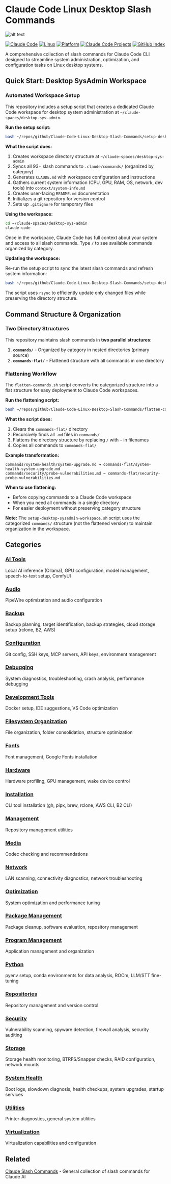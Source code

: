# Claude Code Linux Desktop Slash Commands

![alt text](banner.png)

[![Claude Code](https://img.shields.io/badge/Claude%20Code-Compatible-8A2BE2?logo=anthropic&logoColor=white)](https://claude.com/claude-code)
[![Linux](https://img.shields.io/badge/Linux-Desktop-FCC624?logo=linux&logoColor=black)](https://www.linux.org/)
[![Platform](https://img.shields.io/badge/Platform-Ubuntu%2025.04+-E95420?logo=ubuntu&logoColor=white)](https://ubuntu.com/)
[![Claude Code Projects](https://img.shields.io/badge/Claude%20Code-Projects%20Index-8A2BE2?logo=anthropic&logoColor=white)](https://github.com/danielrosehill/Claude-Code-Repos-Index)
[![GitHub Index](https://img.shields.io/badge/GitHub-Master%20Index-181717?logo=github&logoColor=white)](https://github.com/danielrosehill/Github-Master-Index)

A comprehensive collection of slash commands for Claude Code CLI designed to streamline system administration, optimization, and configuration tasks on Linux desktop systems.

## Quick Start: Desktop SysAdmin Workspace

### Automated Workspace Setup

This repository includes a setup script that creates a dedicated Claude Code workspace for desktop system administration at `~/claude-spaces/desktop-sys-admin`.

**Run the setup script:**
```bash
bash ~/repos/github/Claude-Code-Linux-Desktop-Slash-Commands/setup-desktop-sysadmin-workspace.sh
```

**What the script does:**
1. Creates workspace directory structure at `~/claude-spaces/desktop-sys-admin`
2. Syncs all 93+ slash commands to `.claude/commands/` (organized by category)
3. Generates `CLAUDE.md` with workspace configuration and instructions
4. Gathers current system information (CPU, GPU, RAM, OS, network, dev tools) into `context/system-info.md`
5. Creates user-facing `README.md` documentation
6. Initializes a git repository for version control
7. Sets up `.gitignore` for temporary files

**Using the workspace:**
```bash
cd ~/claude-spaces/desktop-sys-admin
claude-code
```

Once in the workspace, Claude Code has full context about your system and access to all slash commands. Type `/` to see available commands organized by category.

**Updating the workspace:**

Re-run the setup script to sync the latest slash commands and refresh system information:
```bash
bash ~/repos/github/Claude-Code-Linux-Desktop-Slash-Commands/setup-desktop-sysadmin-workspace.sh
```

The script uses `rsync` to efficiently update only changed files while preserving the directory structure.

## Command Structure & Organization

### Two Directory Structures

This repository maintains slash commands in **two parallel structures**:

1. **`commands/`** - Organized by category in nested directories (primary source)
2. **`commands-flat/`** - Flattened structure with all commands in one directory

### Flattening Workflow

The `flatten-commands.sh` script converts the categorized structure into a flat structure for easy deployment to Claude Code workspaces.

**Run the flattening script:**
```bash
bash ~/repos/github/Claude-Code-Linux-Desktop-Slash-Commands/flatten-commands.sh
```

**What the script does:**
1. Clears the `commands-flat/` directory
2. Recursively finds all `.md` files in `commands/`
3. Flattens the directory structure by replacing `/` with `-` in filenames
4. Copies all commands to `commands-flat/`

**Example transformation:**
```
commands/system-health/system-upgrade.md → commands-flat/system-health-system-upgrade.md
commands/security/probe-vulnerabilities.md → commands-flat/security-probe-vulnerabilities.md
```

**When to use flattening:**
- Before copying commands to a Claude Code workspace
- When you need all commands in a single directory
- For easier deployment without preserving category structure

**Note:** The `setup-desktop-sysadmin-workspace.sh` script uses the categorized `commands/` structure (not the flattened version) to maintain organization in the workspace.

## Categories

### [AI Tools](./commands/ai-tools)
Local AI inference (Ollama), GPU configuration, model management, speech-to-text setup, ComfyUI

### [Audio](./commands/audio)
PipeWire optimization and audio configuration

### [Backup](./commands/backup)
Backup planning, target identification, backup strategies, cloud storage setup (rclone, B2, AWS)

### [Configuration](./commands/configuration)
Git config, SSH keys, MCP servers, API keys, environment management

### [Debugging](./commands/debugging)
System diagnostics, troubleshooting, crash analysis, performance debugging

### [Development Tools](./commands/dev-tools)
Docker setup, IDE suggestions, VS Code optimization

### [Filesystem Organization](./commands/filesystem-organization)
File organization, folder consolidation, structure optimization

### [Fonts](./commands/fonts)
Font management, Google Fonts installation

### [Hardware](./commands/hardware)
Hardware profiling, GPU management, wake device control

### [Installation](./commands/installation)
CLI tool installation (gh, pipx, brew, rclone, AWS CLI, B2 CLI)

### [Management](./commands/mgmt)
Repository management utilities

### [Media](./commands/media)
Codec checking and recommendations

### [Network](./commands/network)
LAN scanning, connectivity diagnostics, network troubleshooting

### [Optimization](./commands/optimisation)
System optimization and performance tuning

### [Package Management](./commands/package-management)
Package cleanup, software evaluation, repository management

### [Program Management](./commands/program-management)
Application management and organization

### [Python](./commands/python)
pyenv setup, conda environments for data analysis, ROCm, LLM/STT fine-tuning

### [Repositories](./commands/repositories)
Repository management and version control

### [Security](./commands/security)
Vulnerability scanning, spyware detection, firewall analysis, security auditing

### [Storage](./commands/storage)
Storage health monitoring, BTRFS/Snapper checks, RAID configuration, network mounts

### [System Health](./commands/system-health)
Boot logs, slowdown diagnosis, health checkups, system upgrades, startup services

### [Utilities](./commands/utilities)
Printer diagnostics, general system utilities

### [Virtualization](./commands/virtualization)
Virtualization capabilities and configuration

## Related

[Claude Slash Commands](https://github.com/danielrosehill/Claude-Slash-Commands) - General collection of slash commands for Claude AI

